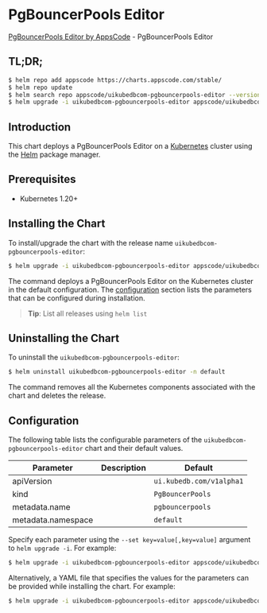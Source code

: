 # PgBouncerPools Editor

[PgBouncerPools Editor by AppsCode](https://appscode.com) - PgBouncerPools Editor

## TL;DR;

```bash
$ helm repo add appscode https://charts.appscode.com/stable/
$ helm repo update
$ helm search repo appscode/uikubedbcom-pgbouncerpools-editor --version=v0.27.0
$ helm upgrade -i uikubedbcom-pgbouncerpools-editor appscode/uikubedbcom-pgbouncerpools-editor -n default --create-namespace --version=v0.27.0
```

## Introduction

This chart deploys a PgBouncerPools Editor on a [Kubernetes](http://kubernetes.io) cluster using the [Helm](https://helm.sh) package manager.

## Prerequisites

- Kubernetes 1.20+

## Installing the Chart

To install/upgrade the chart with the release name `uikubedbcom-pgbouncerpools-editor`:

```bash
$ helm upgrade -i uikubedbcom-pgbouncerpools-editor appscode/uikubedbcom-pgbouncerpools-editor -n default --create-namespace --version=v0.27.0
```

The command deploys a PgBouncerPools Editor on the Kubernetes cluster in the default configuration. The [configuration](#configuration) section lists the parameters that can be configured during installation.

> **Tip**: List all releases using `helm list`

## Uninstalling the Chart

To uninstall the `uikubedbcom-pgbouncerpools-editor`:

```bash
$ helm uninstall uikubedbcom-pgbouncerpools-editor -n default
```

The command removes all the Kubernetes components associated with the chart and deletes the release.

## Configuration

The following table lists the configurable parameters of the `uikubedbcom-pgbouncerpools-editor` chart and their default values.

|     Parameter      | Description |               Default               |
|--------------------|-------------|-------------------------------------|
| apiVersion         |             | <code>ui.kubedb.com/v1alpha1</code> |
| kind               |             | <code>PgBouncerPools</code>         |
| metadata.name      |             | <code>pgbouncerpools</code>         |
| metadata.namespace |             | <code>default</code>                |


Specify each parameter using the `--set key=value[,key=value]` argument to `helm upgrade -i`. For example:

```bash
$ helm upgrade -i uikubedbcom-pgbouncerpools-editor appscode/uikubedbcom-pgbouncerpools-editor -n default --create-namespace --version=v0.27.0 --set apiVersion=ui.kubedb.com/v1alpha1
```

Alternatively, a YAML file that specifies the values for the parameters can be provided while
installing the chart. For example:

```bash
$ helm upgrade -i uikubedbcom-pgbouncerpools-editor appscode/uikubedbcom-pgbouncerpools-editor -n default --create-namespace --version=v0.27.0 --values values.yaml
```
